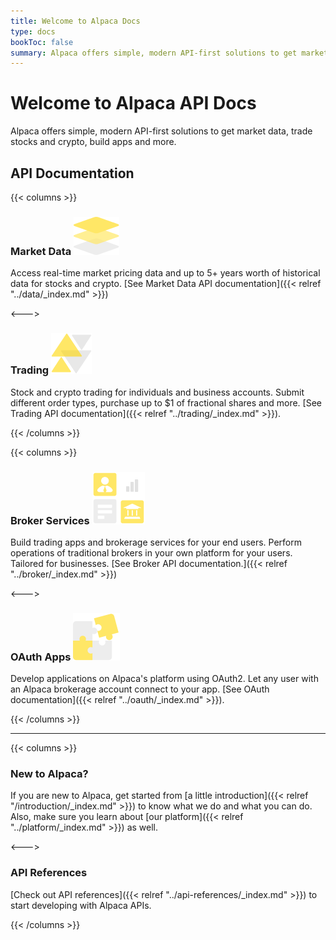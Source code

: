 ```yaml
---
title: Welcome to Alpaca Docs
type: docs
bookToc: false
summary: Alpaca offers simple, modern API-first solutions to get market data, trade stocks and crypto, build apps and more.
---
```


# Welcome to Alpaca API Docs

Alpaca offers simple, modern API-first solutions to get market data, trade stocks and crypto, build apps and more.

## API Documentation


{{< columns >}}

### **Market Data** ![market-logo](ic-market-data@1x.png)

Access real-time market pricing data and up to 5+ years worth of historical data for stocks and crypto. [See Market Data API documentation]({{< relref "../data/_index.md" >}})


<--->

### **Trading** ![trading-logo](ic-trading@1x.png)


Stock and crypto trading for individuals and business accounts. Submit different order types, purchase up to $1 of fractional shares and more. [See Trading API documentation]({{< relref "../trading/_index.md" >}}).


{{< /columns >}}

{{< columns >}}

### **Broker Services** ![broker-logo](ic-broker@1x.png)

Build trading apps and brokerage services for your end users. Perform operations of traditional brokers in your own platform for your users. Tailored for businesses. [See Broker API documentation.]({{< relref "../broker/_index.md" >}})

<--->

### **OAuth Apps** ![oauth-logo](ic_oauth@1x.png)

Develop applications on Alpaca's platform using OAuth2. Let any user with an Alpaca brokerage account connect to your app. [See OAuth documentation]({{< relref "../oauth/_index.md" >}}).

{{< /columns >}}

---

{{< columns >}}

### **New to Alpaca?**

If you are new to Alpaca, get started from [a little introduction]({{< relref
"/introduction/_index.md" >}}) to know what we do and what you can do.
Also, make sure you learn about [our platform]({{< relref "../platform/_index.md" >}}) as well.

<--->

### **API References**

[Check out API references]({{< relref "../api-references/_index.md" >}}) to start developing with Alpaca APIs.

{{< /columns >}}

&nbsp;
